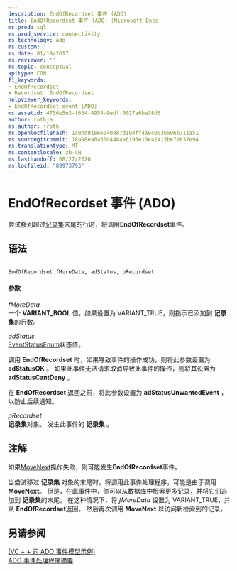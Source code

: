 ```yaml
---
description: EndOfRecordset 事件 (ADO)
title: EndOfRecordset 事件 (ADO) |Microsoft Docs
ms.prod: sql
ms.prod_service: connectivity
ms.technology: ado
ms.custom: ''
ms.date: 01/19/2017
ms.reviewer: ''
ms.topic: conceptual
apitype: COM
f1_keywords:
- EndOfRecordset
- Recordset::EndOfRecordset
helpviewer_keywords:
- EndOfRecordset event [ADO]
ms.assetid: 475de5e2-f634-4954-9edf-0027a6ba38d6
author: rothja
ms.author: jroth
ms.openlocfilehash: 1c0bd91666040a87d104ff4a9c0036596b711a51
ms.sourcegitcommit: 18a98ea6a30d448aa6195e10ea2413be7e837e94
ms.translationtype: MT
ms.contentlocale: zh-CN
ms.lasthandoff: 08/27/2020
ms.locfileid: "88973793"
---
```

# <a name="endofrecordset-event-ado"></a>EndOfRecordset 事件 (ADO)
尝试移到超过[记录集](../../../ado/reference/ado-api/recordset-object-ado.md)末尾的行时，将调用**EndOfRecordset**事件。  
  
## <a name="syntax"></a>语法  
  
```  
  
EndOfRecordset fMoreData, adStatus, pRecordset  
```  
  
#### <a name="parameters"></a>参数  
 *fMoreData*  
 一个 **VARIANT_BOOL** 值，如果设置为 VARIANT_TRUE，则指示已添加到 **记录集**的行数。  
  
 *adStatus*  
 [EventStatusEnum](../../../ado/reference/ado-api/eventstatusenum.md)状态值。  
  
 调用 **EndOfRecordset** 时，如果导致事件的操作成功，则将此参数设置为 **adStatusOK** 。 如果此事件无法请求取消导致此事件的操作，则将其设置为 **adStatusCantDeny** 。  
  
 在 **EndOfRecordset** 返回之前，将此参数设置为 **adStatusUnwantedEvent** ，以防止后续通知。  
  
 *pRecordset*  
 **记录集**对象。 发生此事件的 **记录集** 。  
  
## <a name="remarks"></a>注解  
 如果[MoveNext](../../../ado/reference/ado-api/movefirst-movelast-movenext-and-moveprevious-methods-ado.md)操作失败，则可能发生**EndOfRecordset**事件。  
  
 当尝试移过 **记录集** 对象的末尾时，将调用此事件处理程序，可能是由于调用 **MoveNext**。 但是，在此事件中，你可以从数据库中检索更多记录，并将它们追加到 **记录集**的末尾。 在这种情况下，将 *fMoreData* 设置为 VARIANT_TRUE，并从 **EndOfRecordset**返回。 然后再次调用 **MoveNext** 以访问新检索到的记录。  
  
## <a name="see-also"></a>另请参阅  
 [ (VC + + 的 ADO 事件模型示例) ](../../../ado/reference/ado-api/ado-events-model-example-vc.md)   
 [ADO 事件处理程序摘要](../../../ado/guide/data/ado-event-handler-summary.md)
